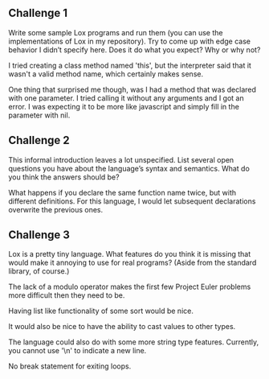 
Challenge 1
-----------
Write some sample Lox programs and run them (you can use the implementations of
Lox in my repository). Try to come up with edge case behavior I didn’t specify
here. Does it do what you expect? Why or why not?

I tried creating a class method named 'this', but the interpreter said that it
wasn't a valid method name, which certainly makes sense.

One thing that surprised me though, was I had a method that was declared with
one parameter. I tried calling it without any arguments and I got an error. I
was expecting it to be more like javascript and simply fill in the parameter
with nil.

Challenge 2
-----------
This informal introduction leaves a lot unspecified. List several open
questions you have about the language’s syntax and semantics. What do you think
the answers should be?

What happens if you declare the same function name twice, but with different
definitions. For this language, I would let subsequent declarations overwrite
the previous ones.

Challenge 3
-----------
Lox is a pretty tiny language. What features do you think it is missing that
would make it annoying to use for real programs? (Aside from the standard
library, of course.)

The lack of a modulo operator makes the first few Project Euler problems more
difficult then they need to be.

Having list like functionality of some sort would be nice.

It would also be nice to have the ability to cast values to other types.

The language could also do with some more string type features. Currently, you
cannot use '\n' to indicate a new line.

No break statement for exiting loops.
